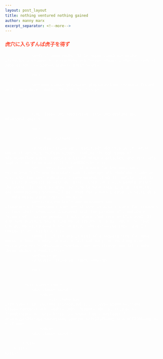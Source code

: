 ```yaml
---
layout: post_layout
title: nothing ventured nothing gained
author: manny marx
excerpt_separator: <!--more-->
---
```


<div class="container" style="color:#fff">
	<div class="row">
		<div class="col-lg-8 ">
				<h3 style="color:#ff4b33;">虎穴に入らずんば虎子を得ず</h3>
				

				<p>{% if page.author %} by <span itemprop="author" itemscope itemtype="http://schema.org/Person"><span itemprop="name">{{ page.author }}</span></span>{% endif %}</p>
 
				<hr>

				<p><span class="glyphicon glyphicon-time"></span> Posted on {{ page.date | date: "%b %-d, %Y" }}</p>


				

				<img class="img-responsive" src="img/deskimg.jpg" alt="desk_img1">

				<hr>

				 <!-- Post Content -->
				
                <p style="text-alight:justified;">So this is it. After weeks of watching YouTube videos, combing through tomes of stackoverflow posts, reading a ton of blogs / articles, and very late nights / early mornings. It's <b>DONE</b>.</p>
                <p>... well kind of...it's done for the most part.... <strong><a href="www.mannymarx.com" itemprop="url">mannymarx.com</a></strong> has been something I have wanted to do for awhile; that is to build a website as well as connect creatively with people around the world. It feels so great to finally have this site up, running, and <em>responsive</em>—I hope. What feels even greater is being able to make music again.</p><!--more-->
                <p><strong><a href="www.mannymarx.com" itemprop="url">mannymarx.com</a></strong> is also a place for creators to have their creations displayed with the purpose of creating a network of creative people. I will share them here on this blog. If you have anything you'd like me to listen to, play, watch, or read contact me <strong><a href="/#contact">here</a></strong>, and I'll review it on this blog.</p>
                <p>Well, if you are in need of a looping tune for menu music, a beep, a plop, a bop, a full out song, or anything else, <strong><a href="/#contact">contact me</a></strong> and let's make these sounds a reality!</p>
                <p>Peace</p>
                <p style="text-align:right">mmx</p>
              
                <hr>

     	
       		 <div class="row">
            	<div class="span4">
            		</div>
                		<div itemscope itemtype="http://schema.org/AudioObject" class="span4"><iframe class="center-block" width="100%" height="300" scrolling="no" frameborder="no" src="https://w.soundcloud.com/player/?url=https%3A//api.soundcloud.com/users/3435165&amp;color=ff5500&amp;auto_play=false&amp;hide_related=false&amp;show_comments=true&amp;show_user=true&amp;show_reposts=false"></iframe>
                	</div>
              	<div class="span4">
           
    		</div>
        </div>
	</div>
</div>

